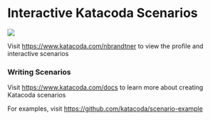 # Interactive Katacoda Scenarios

[![](http://shields.katacoda.com/katacoda/nbrandtner/count.svg)](https://www.katacoda.com/nbrandtner "Get your profile on Katacoda.com")

Visit https://www.katacoda.com/nbrandtner to view the profile and interactive scenarios

### Writing Scenarios
Visit https://www.katacoda.com/docs to learn more about creating Katacoda scenarios

For examples, visit https://github.com/katacoda/scenario-example
